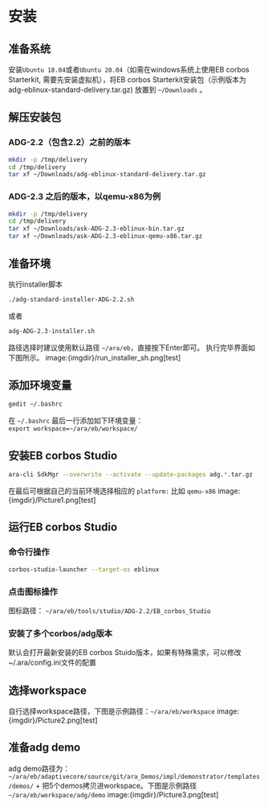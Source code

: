 # 安装

## 准备系统
安装`Ubuntu 18.04`或者`Ubuntu 20.04`（如需在windows系统上使用EB corbos Starterkit, 需要先安装虚拟机），将EB corbos Starterkit安装包（示例版本为adg-eblinux-standard-delivery.tar.gz) 放置到 `~/Downloads` 。

## 解压安装包
### ADG-2.2（包含2.2）之前的版本
``` bash
mkdir -p /tmp/delivery
cd /tmp/delivery
tar xf ~/Downloads/adg-eblinux-standard-delivery.tar.gz
```

### ADG-2.3 之后的版本，以qemu-x86为例
``` bash
mkdir -p /tmp/delivery
cd /tmp/delivery
tar xf ~/Downloads/ask-ADG-2.3-eblinux-bin.tar.gz
tar xf ~/Downloads/ask-ADG-2.3-eblinux-qemu-x86.tar.gz
```

## 准备环境
执行installer脚本
``` bash
./adg-standard-installer-ADG-2.2.sh
```
或者
``` bash
adg-ADG-2.3-installer.sh
```
路径选择时建议使用默认路径 `~/ara/eb`，直接按下Enter即可。
执行完毕界面如下图所示。
image:{imgdir}/run_installer_sh.png[test]

## 添加环境变量
``` bash
gedit ~/.bashrc
```
在 `~/.bashrc` 最后一行添加如下环境变量：  
`export workspace=~/ara/eb/workspace/`

## 安装EB corbos Studio
``` bash
ara-cli SdkMgr --overwrite --activate --update-packages adg.*.tar.gz
```
在最后可根据自己的当前环境选择相应的 `platform:` 比如 `qemu-x86` 
image:{imgdir}/Picture1.png[test]

## 运行EB corbos Studio

### 命令行操作
``` bash
corbos-studio-launcher --target-os eblinux
```

### 点击图标操作
图标路径： `~/ara/eb/tools/studio/ADG-2.2/EB_corbos_Studio`

### 安装了多个corbos/adg版本
默认会打开最新安装的EB corbos Stuido版本，如果有特殊需求，可以修改~/.ara/config.ini文件的配置

## 选择workspace
自行选择workspace路径，下图是示例路径：`~/ara/eb/workspace`
image:{imgdir}/Picture2.png[test]

## 准备adg demo
adg demo路径为： `~/ara/eb/adaptivecore/source/git/ara_Demos/impl/demonstrator/templates/demos/` +
把5个demos拷贝进workspace。下图是示例路径 `~/ara/eb/workspace/adg/demo` 
image:{imgdir}/Picture3.png[test]